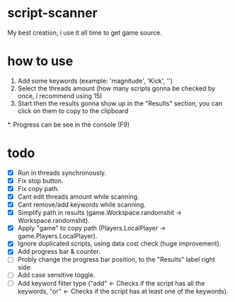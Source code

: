 # script-scanner
My best creation, i use it all time to get game source.

# how to use
1. Add some keywords (example: 'magnitude', 'Kick', '')
2. Select the threads amount (how many scripts gonna be checked by once, i recommend using 15)
3. Start then the results gonna show up in the "Results" section, you can click on them to copy to the clipboard

*. Progress can be see in the console (F9)

# todo
- [x] Run in threads synchronously.
- [x] Fix stop button.
- [x] Fix copy path.
- [x] Cant edit threads amount while scanning.
- [x] Cant remove/add keywords while scanning.
- [x] Simplify path in results (game.Workspace.randomshit -> Workspace.randomshit).
- [x] Apply "game" to copy path (Players.LocalPlayer -> game.Players.LocalPlayer).
- [x] Ignore duplicated scripts, using data cost check (huge improvement).
- [x] Add progress bar & counter.
- [ ] Probly change the progress bar position, to the "Results" label right side.
- [ ] Add case sensitive toggle.
- [ ] Add keyword filter type ("add" <- Checks if the script has all the keywords, "or" <- Checks if the script has at least one of the keywords).
